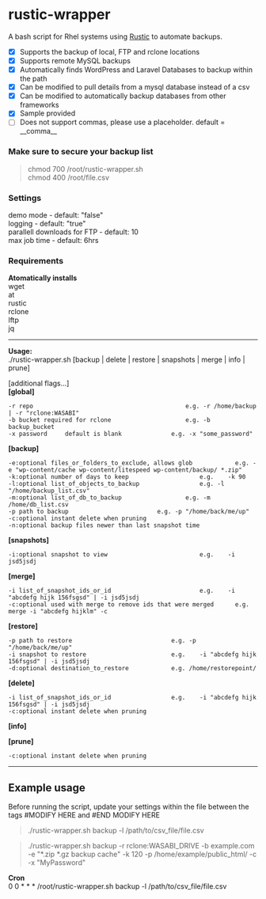# rustic-wrapper
A bash script for Rhel systems using [Rustic](https://github.com/rustic-rs/rustic) to automate backups.
- [x] Supports the backup of local, FTP and rclone locations
- [x] Supports remote MySQL backups
- [x] Automatically finds WordPress and Laravel Databases to backup within the path
- [x] Can be modified to pull details from a mysql database instead of a csv
- [x] Can be modified to automatically backup databases from other frameworks
- [x] Sample provided
- [ ] Does not support commas, please use a placeholder. default = \_\_comma__

### Make sure to secure your backup list
> chmod 700 /root/rustic-wrapper.sh\
> chmod 400 /root/file.csv

### Settings
demo mode - default: "false"\
logging - default: "true"\
parallell downloads for FTP - default: 10\
max job time - default: 6hrs

### Requirements
**Atomatically installs**\
wget\
at\
rustic\
rclone\
lftp\
jq
_______________

**Usage:**\
./rustic-wrapper.sh [backup | delete | restore | snapshots | merge | info | prune]

  [additional flags...]\
  **[global]**
  ```
  -r repo					                        e.g. -r /home/backup | -r "rclone:WASABI"
  -b bucket	required for rclone		                e.g. -b backup_bucket
  -x password     default is blank				e.g. -x "some_password"
  ```
  
  **[backup]**
  ```
  -e:optional files_or_folders_to_exclude, allows glob            e.g. -e "wp-content/cache wp-content/litespeed wp-content/backup/ *.zip"
  -k:optional number of days to keep			        e.g.	-k 90
  -l:optional list_of_objects_to_backup			        e.g. -l "/home/backup_list.csv"
  -m:optional list_of_db_to_backup			        e.g. -m /home/db_list.csv
  -p path to backup					        e.g. -p "/home/back/me/up"
  -c:optional instant delete when pruning
  -n:optional backup files newer than last snapshot time
  ```
  
  **[snapshots]**
  ```
  -i:optional snapshot to view			                e.g.	-i jsd5jsdj
  ```
  
  
  **[merge]**
  ```
  -i list_of_snapshot_ids_or_id			                e.g.	-i "abcdefg hijk 156fsgsd" | -i jsd5jsdj
  -c:optional used with merge to remove ids that were merged      e.g. merge -i "abcdefg hijklm" -c
  ```
  
  **[restore]**
  ```
  -p path to restore                            e.g. -p "/home/back/me/up"
  -i snapshot to restore                        e.g.	-i "abcdefg hijk 156fsgsd" | -i jsd5jsdj
  -d:optional destination_to_restore            e.g. /home/restorepoint/
  ```
  
  **[delete]**
  ```
  -i list_of_snapshot_ids_or_id			        e.g.	-i "abcdefg hijk 156fsgsd" | -i jsd5jsdj
  -c:optional instant delete when pruning
  ```
  
  **[info]**
  
  **[prune]**
  ```
  -c:optional instant delete when pruning
  ```

_______________

## Example usage
Before running the script, update your settings within the file between the tags #MODIFY HERE and #END MODIFY HERE
> ./rustic-wrapper.sh backup -l /path/to/csv_file/file.csv

> ./rustic-wrapper.sh backup -r rclone:WASABI_DRIVE -b example.com -e "*.zip *.gz backup cache" -k 120 -p /home/example/public_html/ -c -x "MyPassword"


**Cron**\
0 0 * * * /root/rustic-wrapper.sh backup -l /path/to/csv_file/file.csv
